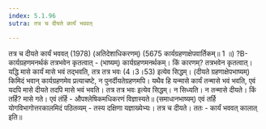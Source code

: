 ```yaml
---
index: 5.1.96
sutra: तत्र च दीयते कार्यं भववत्

---
```

 तत्र च दीयते कार्यं भववत् (1978) (अतिदेशाधिकरणम्) (5675 कार्यग्रहणाक्षेपवार्तिकम्॥ 1 ॥) ?B- कार्यग्रहणमनर्थकं तत्रभवेन कृतत्वात् - (भाष्यम्) कार्यग्रहणमनर्थकम्। किं कारणम्? तत्रभवेन कृतत्वात्। यद्धि मासे कार्यं मासे भवं तद्भवति, तत्र तत्र भवः (4।3।53) इत्येव सिद्धम्। (दीयते ग्रहणाक्षेपभाष्यम्) किमिदं भवान् कार्यग्रहणमेव प्रत्याचष्टे, न पुनर्दीयतेग्रहणमपि। यथैव हि यन्मासे कार्यं तन्मासे भवं भवति, एवं यदपि मासे दीयते तदपि मासे भवं भवति। तत्र तत्र भवः इत्येव सिद्धम्। न सिध्यति। न तन्मासे दीयते। किं तर्हि? मासे गते। एवं तंर्हि - औपश्लेषिकमधिकरणं विज्ञास्यते॥ (समाधानभाष्यम्) एवं तर्हि योगविभागोत्तरकालमिदं पठितव्यम् -  तस्य दक्षिणा यज्ञाख्येभ्यः। तत्र च दीयते। ततः - कार्यं भववत् कालात् इति॥ 